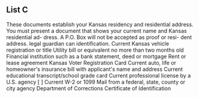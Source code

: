 ## List C
These documents establish your Kansas residency and residential address. You must present a document that shows your current name and Kansas residential ad- dress. A P.O. Box will not be accepted as proof or resi- dent address.
legal guardian can identification.
Current Kansas vehicle registration or title
Utility bill or equivalent no more than two months old
Financial institution such as a bank statement, deed or mortgage Rent or lease agreement
Kansas Voter Registration Card
Current auto, life or homeowner's insurance bill with applicant's name and address
Current educational transcript/school grade card
Current professional license by a U.S. agency
[ ]
Current W-2 or 1099
Mail from a federal, state, county or city agency
Department of Corrections Certificate of Identification